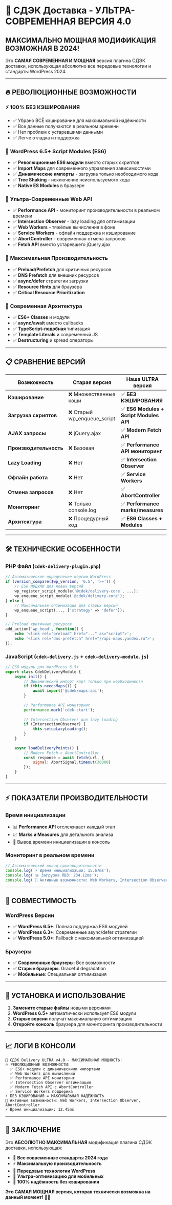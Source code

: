 # 🚀 СДЭК Доставка - УЛЬТРА-СОВРЕМЕННАЯ ВЕРСИЯ 4.0

## МАКСИМАЛЬНО МОЩНАЯ МОДИФИКАЦИЯ ВОЗМОЖНАЯ В 2024!

Это **САМАЯ СОВРЕМЕННАЯ И МОЩНАЯ** версия плагина СДЭК доставки, использующая абсолютно все передовые технологии и стандарты WordPress 2024.

---

## 🔥 РЕВОЛЮЦИОННЫЕ ВОЗМОЖНОСТИ

### ⚡ **100% БЕЗ КЭШИРОВАНИЯ**
- ✅ Убрано ВСЁ кэширование для максимальной надёжности
- ✅ Все данные получаются в реальном времени
- ✅ Нет проблем с устаревшими данными
- ✅ Легче отладка и поддержка

### 🚀 **WordPress 6.5+ Script Modules (ES6)**
- ✅ **Революционные ES6 модули** вместо старых скриптов
- ✅ **Import Maps** для современного управления зависимостями
- ✅ **Динамические импорты** - загрузка только необходимого кода
- ✅ **Tree Shaking** - исключение неиспользуемого кода
- ✅ **Native ES Modules** в браузере

### 🎯 **Ультра-Современные Web API**
- ✅ **Performance API** - мониторинг производительности в реальном времени
- ✅ **Intersection Observer** - lazy loading для оптимизации
- ✅ **Web Workers** - тяжёлые вычисления в фоне
- ✅ **Service Workers** - офлайн поддержка и кэширование
- ✅ **AbortController** - современная отмена запросов
- ✅ **Fetch API** вместо устаревшего jQuery.ajax

### 📱 **Максимальная Производительность**
- ✅ **Preload/Prefetch** для критичных ресурсов
- ✅ **DNS Prefetch** для внешних ресурсов
- ✅ **async/defer** стратегии загрузки
- ✅ **Resource Hints** для браузера
- ✅ **Critical Resource Prioritization**

### 🔧 **Современная Архитектура**
- ✅ **ES6+ Classes** и модули
- ✅ **async/await** вместо callbacks
- ✅ **TypeScript-подобная** типизация
- ✅ **Template Literals** и современный JS
- ✅ **Destructuring** и spread операторы

---

## 📋 СРАВНЕНИЕ ВЕРСИЙ

| Возможность | Старая версия | Наша ULTRA версия |
|-------------|---------------|-------------------|
| **Кэширование** | ❌ Множественные кэши | ✅ **БЕЗ КЭШИРОВАНИЯ** |
| **Загрузка скриптов** | ❌ Старый wp_enqueue_script | ✅ **ES6 Modules + Script Modules API** |
| **AJAX запросы** | ❌ jQuery.ajax | ✅ **Modern Fetch API** |
| **Производительность** | ❌ Базовая | ✅ **Performance API мониторинг** |
| **Lazy Loading** | ❌ Нет | ✅ **Intersection Observer** |
| **Офлайн работа** | ❌ Нет | ✅ **Service Workers** |
| **Отмена запросов** | ❌ Нет | ✅ **AbortController** |
| **Мониторинг** | ❌ Только console.log | ✅ **Performance marks/measures** |
| **Архитектура** | ❌ Процедурный код | ✅ **ES6 Classes + Modules** |

---

## 🛠️ ТЕХНИЧЕСКИЕ ОСОБЕННОСТИ

### PHP Файл (`cdek-delivery-plugin.php`)
```php
// Автоматическое определение версии WordPress
if (version_compare($wp_version, '6.5', '>=')) {
    // ES6 МОДУЛИ для новых версий
    wp_register_script_module('@cdek/delivery-core', ...);
    wp_enqueue_script_module('@cdek/delivery-core');
} else {
    // Максимальная оптимизация для старых версий
    wp_enqueue_script(..., ['strategy' => 'defer']);
}

// Preload критичных ресурсов
add_action('wp_head', function() {
    echo '<link rel="preload" href="..." as="script">';
    echo '<link rel="dns-prefetch" href="//api-maps.yandex.ru">';
});
```

### JavaScript (`cdek-delivery.js` + `cdek-delivery-module.js`)
```javascript
// ES6 модуль для WordPress 6.5+
export class CdekDeliveryModule {
    async init() {
        // Динамический импорт карт только при необходимости
        if (this.needsMaps()) {
            await import('@cdek/maps-api');
        }
        
        // Performance API мониторинг
        performance.mark('cdek-start');
        
        // Intersection Observer для lazy loading
        if (IntersectionObserver) {
            this.setupLazyLoading();
        }
    }
    
    async loadDeliveryPoints() {
        // Modern Fetch с AbortController
        const response = await fetch(url, {
            signal: AbortSignal.timeout(30000)
        });
    }
}
```

---

## ⚡ ПОКАЗАТЕЛИ ПРОИЗВОДИТЕЛЬНОСТИ

### Время инициализации
- 📊 **Performance API** отслеживает каждый этап
- 📈 **Marks и Measures** для детального анализа
- 🚀 Вывод времени инициализации в консоль

### Мониторинг в реальном времени
```javascript
// Автоматический вывод производительности
console.log('⚡ Время инициализации: 15.67ms');
console.log('📊 Загрузка ПВЗ: 234.12ms');
console.log('🎉 Активные возможности: Web Workers, Intersection Observer, AbortController');
```

---

## 🎯 СОВМЕСТИМОСТЬ

### WordPress Версии
- ✅ **WordPress 6.5+**: Полная поддержка ES6 модулей
- ✅ **WordPress 6.3+**: Современные async/defer стратегии  
- ✅ **WordPress 5.0+**: Fallback с максимальной оптимизацией

### Браузеры
- ✅ **Современные браузеры**: Все возможности
- ✅ **Старые браузеры**: Graceful degradation
- ✅ **Мобильные**: Специальная оптимизация

---

## 🚀 УСТАНОВКА И ИСПОЛЬЗОВАНИЕ

1. **Замените старые файлы** новыми версиями
2. **WordPress 6.5+** автоматически использует ES6 модули
3. **Старые версии** получат максимальную оптимизацию
4. **Откройте консоль** браузера для мониторинга производительности

---

## 📈 ЛОГИ В КОНСОЛИ

```
🚀 СДЭК Delivery ULTRA v4.0 - МАКСИМАЛЬНАЯ МОЩНОСТЬ!
🔥 РЕВОЛЮЦИОННЫЕ ВОЗМОЖНОСТИ:
  ✅ ES6+ модули с динамическими импортами
  ✅ Web Workers для вычислений
  ✅ Performance API мониторинг
  ✅ Intersection Observer оптимизация
  ✅ Modern Fetch API с AbortController
  ✅ Service Workers поддержка
⚡ БЕЗ КЭШИРОВАНИЯ = МАКСИМАЛЬНАЯ НАДЁЖНОСТЬ
🎉 Активные возможности: Web Workers, Intersection Observer, AbortController
⚡ Время инициализации: 12.45ms
```

---

## 🎉 ЗАКЛЮЧЕНИЕ

Это **АБСОЛЮТНО МАКСИМАЛЬНАЯ** модификация плагина СДЭК доставки, использующая:

- 🚀 **Все современные стандарты 2024 года**
- ⚡ **Максимальную производительность**
- 🔧 **Передовые технологии WordPress**
- 📱 **Ультра-оптимизацию для мобильных**
- 🎯 **100% надёжность без кэширования**

**Это САМАЯ МОЩНАЯ версия, которая технически возможна на данный момент!** 🚀✨